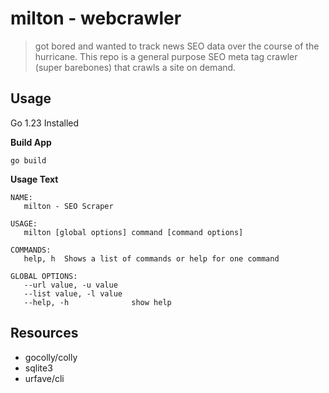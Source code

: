# milton - webcrawler

> got bored and wanted to track news SEO data over the course of the hurricane. This repo is a general purpose SEO meta tag crawler (super barebones) that crawls a site on demand.

## Usage

Go 1.23 Installed

**Build App**
```
go build
```

**Usage Text**
```
NAME:
   milton - SEO Scraper

USAGE:
   milton [global options] command [command options]

COMMANDS:
   help, h  Shows a list of commands or help for one command

GLOBAL OPTIONS:
   --url value, -u value   
   --list value, -l value  
   --help, -h              show help
```

## Resources 

- gocolly/colly
- sqlite3
- urfave/cli